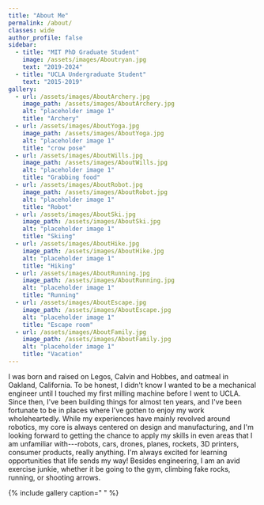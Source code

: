 ```yaml
---
title: "About Me"
permalink: /about/
classes: wide
author_profile: false
sidebar:
  - title: "MIT PhD Graduate Student"
    image: /assets/images/Aboutryan.jpg
    text: "2019-2024"
  - title: "UCLA Undergraduate Student"
    text: "2015-2019"
gallery:
  - url: /assets/images/AboutArchery.jpg
    image_path: /assets/images/AboutArchery.jpg
    alt: "placeholder image 1"
    title: "Archery"
  - url: /assets/images/AboutYoga.jpg
    image_path: /assets/images/AboutYoga.jpg
    alt: "placeholder image 1"
    title: "crow pose"
  - url: /assets/images/AboutWills.jpg
    image_path: /assets/images/AboutWills.jpg
    alt: "placeholder image 1"
    title: "Grabbing food"
  - url: /assets/images/AboutRobot.jpg
    image_path: /assets/images/AboutRobot.jpg
    alt: "placeholder image 1"
    title: "Robot"
  - url: /assets/images/AboutSki.jpg
    image_path: /assets/images/AboutSki.jpg
    alt: "placeholder image 1"
    title: "Skiing"
  - url: /assets/images/AboutHike.jpg
    image_path: /assets/images/AboutHike.jpg
    alt: "placeholder image 1"
    title: "Hiking"
  - url: /assets/images/AboutRunning.jpg
    image_path: /assets/images/AboutRunning.jpg
    alt: "placeholder image 1"
    title: "Running"
  - url: /assets/images/AboutEscape.jpg
    image_path: /assets/images/AboutEscape.jpg
    alt: "placeholder image 1"
    title: "Escape room"
  - url: /assets/images/AboutFamily.jpg
    image_path: /assets/images/AboutFamily.jpg
    alt: "placeholder image 1"
    title: "Vacation"
---
```


I was born and raised on Legos, Calvin and Hobbes, and oatmeal in Oakland, California. To be honest, I didn't know I wanted to be a mechanical engineer until I touched my first milling machine before I went to UCLA. Since then, I've been building things for almost ten years, and I've been fortunate to be in places where I've gotten to enjoy my work wholeheartedly. While my experiences have mainly revolved around robotics, my core is always centered on design and manufacturing, and I'm looking forward to getting the chance to apply my skills in even areas that I am unfamiliar with---robots, cars, drones, planes, rockets, 3D printers, consumer products, really anything. I'm always excited for learning opportunities that life sends my way! Besides engineering, I am an avid exercise junkie, whether it be going to the gym, climbing fake rocks, running, or shooting arrows.  

{% include gallery caption=" " %}